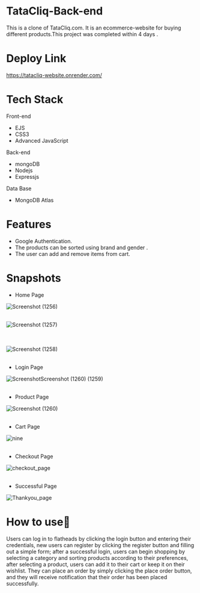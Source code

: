 # TataCliq-Back-end

This is a clone of TataCliq.com. It is an ecommerce-website for buying different products.This project was completed within 4 days .

# Deploy Link

https://tatacliq-website.onrender.com/

# Tech Stack

Front-end

- EJS
- CSS3
- Advanced JavaScript

Back-end

- mongoDB
- Nodejs
- Expressjs

Data Base

- MongoDB Atlas

# Features

- Google Authentication.
- The products can be sorted using brand and gender .
- The user can add and remove items from cart.

# Snapshots

- Home Page

![Screenshot (1256)](https://user-images.githubusercontent.com/66282953/158454335-03e6b605-39a5-456d-8a6d-450ee491f4f4.png)
<br></br>

![Screenshot (1257)](https://user-images.githubusercontent.com/66282953/158454362-0e68bc5f-8637-49c6-9400-d3d2926b2884.png)

<br></br>
![Screenshot (1258)](https://user-images.githubusercontent.com/66282953/158454378-01c322a5-74e4-4057-887a-fb7ebb9fc729.png)
<br></br>

- Login Page

![Screenshot![Screenshot (1260)](https://user-images.githubusercontent.com/66282953/158455722-0aa1dba1-ba53-47a8-a3df-79b72fe12d25.png)
 (1259)](https://user-images.githubusercontent.com/66282953/158454744-c496b207-8ef5-483b-9143-13017b3bbe0d.png)
<br></br>

- Product Page

![Screenshot (1260)](https://user-images.githubusercontent.com/66282953/158455672-88919430-1db5-4686-9be0-4870a191bda6.png)
<br></br>

- Cart Page

![nine](https://user-images.githubusercontent.com/66282953/158456661-4ec1351d-1531-4edf-97c2-79ace11e7f0a.png)
<br></br>

- Checkout Page

![checkout_page](https://user-images.githubusercontent.com/30701525/273502111-0f547042-2665-40d4-acce-5513ed94a81c.png)
<br></br>

- Successful Page

![Thankyou_page](https://user-images.githubusercontent.com/30701525/273503091-7f881c57-e8b4-4139-aa4f-6496d04345ec.png)

# How to use📌

Users can log in to flatheads by clicking the login button and entering their credentials, new users can register by clicking the register button and filling out a simple form; after a successful login, users can begin shopping by selecting a category and sorting products according to their preferences, after selecting a product, users can add it to their cart or keep it on their wishlist. They can place an order by simply clicking the place order button, and they will receive notification that their order has been placed successfully.
